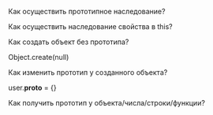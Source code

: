 Как осуществить прототипное наследование?

Как осуществить наследование свойства в this?

Как создать объект без прототипа?

Object.create(null)

Как изменить прототип у созданного объекта?

user.__proto__ = {}


Как получить прототип у объекта/числа/строки/функции?
